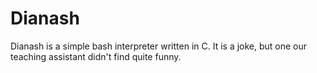 # Dianash
Dianash is a simple bash interpreter written in C. It is a joke, but one our teaching assistant didn't find quite funny. 
